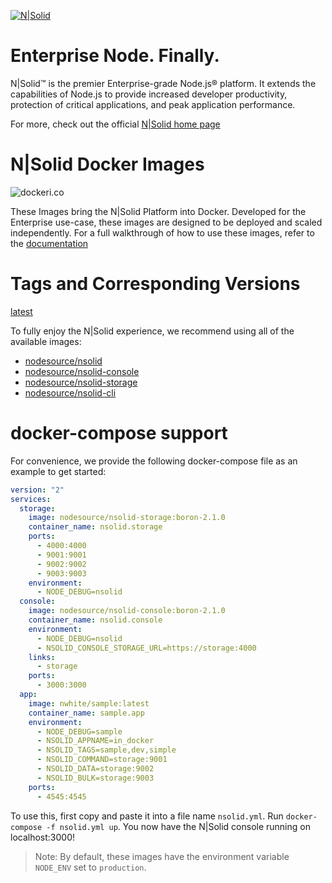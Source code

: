 [![N|Solid](https://raw.githubusercontent.com/nodesource/docker-nsolid/master/imgs/nsolid.png)](https://nodesource.com/products/nsolid)

# Enterprise Node. Finally.

N|Solid™ is the premier Enterprise-grade Node.js® platform. It extends the capabilities of Node.js to provide increased developer productivity, protection of critical applications, and peak application performance.

For more, check out the official [N|Solid home page](https://nodesource.com/products/nsolid)

# N|Solid Docker Images

![dockeri.co](http://dockeri.co/image/nodesource/nsolid-storage)

These Images bring the N|Solid Platform into Docker. Developed for the Enterprise use-case, these images are designed to be deployed and scaled independently. For a full walkthrough of how to use these images, refer to the [documentation](https://docs.nodesource.com/)

# Tags and Corresponding Versions 
[latest](https://github.com/nodesource/docker-nsolid/blob/master/dockerfiles/nsolid-storage.dockerfile)

To fully enjoy the N|Solid experience, we recommend using all of the available images:

* [nodesource/nsolid](https://hub.docker.com/r/nodesource/nsolid)
* [nodesource/nsolid-console](https://hub.docker.com/r/nodesource/nsolid-console)
* [nodesource/nsolid-storage](https://hub.docker.com/r/nodesource/nsolid-storage)
* [nodesource/nsolid-cli](https://hub.docker.com/r/nodesource/nsolid-cli)

# docker-compose support

For convenience, we provide the following docker-compose file as an example to get started:

```yaml
version: "2"
services:
  storage:
    image: nodesource/nsolid-storage:boron-2.1.0
    container_name: nsolid.storage
    ports:
      - 4000:4000
      - 9001:9001
      - 9002:9002
      - 9003:9003
    environment:
      - NODE_DEBUG=nsolid
  console:
    image: nodesource/nsolid-console:boron-2.1.0
    container_name: nsolid.console
    environment:
      - NODE_DEBUG=nsolid
      - NSOLID_CONSOLE_STORAGE_URL=https://storage:4000
    links:
      - storage
    ports:
      - 3000:3000
  app:
    image: nwhite/sample:latest
    container_name: sample.app
    environment:
      - NODE_DEBUG=sample
      - NSOLID_APPNAME=in_docker
      - NSOLID_TAGS=sample,dev,simple
      - NSOLID_COMMAND=storage:9001
      - NSOLID_DATA=storage:9002
      - NSOLID_BULK=storage:9003
    ports:
      - 4545:4545
```

To use this, first copy and paste it into a file name `nsolid.yml`. Run `docker-compose -f nsolid.yml up`. You now have the N|Solid console running on localhost:3000!

> Note: By default, these images have the environment variable `NODE_ENV` set to `production`.
 